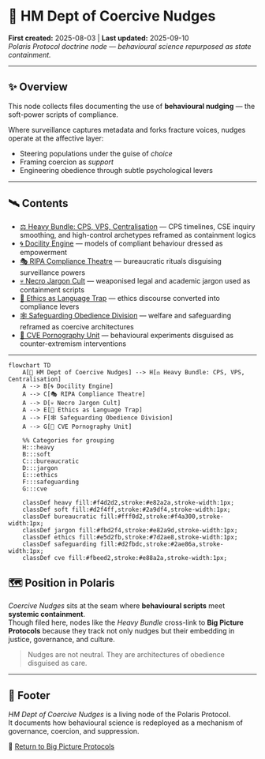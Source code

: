 # 🧠 HM Dept of Coercive Nudges  
**First created:** 2025-08-03 | **Last updated:** 2025-09-10  
*Polaris Protocol doctrine node — behavioural science repurposed as state containment.*  

---

## ✨ Overview  

This node collects files documenting the use of **behavioural nudging** — the soft-power scripts of compliance.  

Where surveillance captures metadata and forks fracture voices, nudges operate at the affective layer:  
- Steering populations under the guise of *choice*  
- Framing coercion as *support*  
- Engineering obedience through subtle psychological levers  

---

## 🛰️ Contents  

- [⚖️ Heavy Bundle: CPS, VPS, Centralisation](./⚖️_heavy_bundle_cps_vps_centralisation.md) — CPS timelines, CSE inquiry smoothing, and high-control archetypes reframed as containment logics  
- [🌀 Docility Engine](./🌀_docility_engine.md) — models of compliant behaviour dressed as empowerment  
- [🎭 RIPA Compliance Theatre](./🎭_RIPA_compliance_theatre.md) — bureaucratic rituals disguising surveillance powers  
- [💀 Necro Jargon Cult](./💀_necro_jargon_cult.md) — weaponised legal and academic jargon used as containment scripts  
- [📜 Ethics as Language Trap](./📜_ethics_as_language_trap.md) — ethics discourse converted into compliance levers  
- [🕸️ Safeguarding Obedience Division](./🕸️_safeguarding_obedience_division.md) — welfare and safeguarding reframed as coercive architectures  
- [🦚 CVE Pornography Unit](./🦚_cve_pornography_unit.md) — behavioural experiments disguised as counter-extremism interventions  

---

```mermaid
flowchart TD
    A[🧠 HM Dept of Coercive Nudges] --> H[⚖️ Heavy Bundle: CPS, VPS, Centralisation]
    A --> B[🌀 Docility Engine]
    A --> C[🎭 RIPA Compliance Theatre]
    A --> D[💀 Necro Jargon Cult]
    A --> E[📜 Ethics as Language Trap]
    A --> F[🕸️ Safeguarding Obedience Division]
    A --> G[🦚 CVE Pornography Unit]

    %% Categories for grouping
    H:::heavy
    B:::soft
    C:::bureaucratic
    D:::jargon
    E:::ethics
    F:::safeguarding
    G:::cve

    classDef heavy fill:#f4d2d2,stroke:#e82a2a,stroke-width:1px;
    classDef soft fill:#d2f4ff,stroke:#2a9df4,stroke-width:1px;
    classDef bureaucratic fill:#fff0d2,stroke:#f4a300,stroke-width:1px;
    classDef jargon fill:#fbd2f4,stroke:#e82a9d,stroke-width:1px;
    classDef ethics fill:#e5d2fb,stroke:#7d2ae8,stroke-width:1px;
    classDef safeguarding fill:#d2fbdc,stroke:#2ae86a,stroke-width:1px;
    classDef cve fill:#fbeed2,stroke:#e88a2a,stroke-width:1px;

```

## 🗺️ Position in Polaris  

*Coercive Nudges* sits at the seam where **behavioural scripts** meet **systemic containment**.  
Though filed here, nodes like the *Heavy Bundle* cross-link to **Big Picture Protocols** because they track not only nudges but their embedding in justice, governance, and culture.  

> Nudges are not neutral. They are architectures of obedience disguised as care.  

---

## 🏮 Footer  

*HM Dept of Coercive Nudges* is a living node of the Polaris Protocol.  
It documents how behavioural science is redeployed as a mechanism of governance, coercion, and suppression.  

🏮 [Return to Big Picture Protocols](../README.md)
